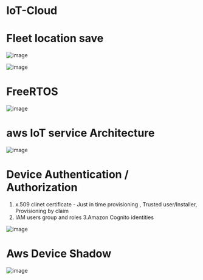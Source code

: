 # IoT-Cloud

# Fleet location save
![image](https://github.com/Saurabhkumarpandey9470/IoT-Cloud/assets/45974086/6d4d2f5a-f14a-4fd3-b71e-3a3bb4e4b012)

![image](https://github.com/Saurabhkumarpandey9470/IoT-Cloud/assets/45974086/4d83f024-8ac6-4946-aa8c-81c48186a933)


# FreeRTOS
![image](https://github.com/Saurabhkumarpandey9470/IoT-Cloud/assets/45974086/db75d0dd-3129-4fec-9875-9f7f077ede7f)

# aws IoT service Architecture
![image](https://github.com/Saurabhkumarpandey9470/IoT-Cloud/assets/45974086/cd380b13-c9dc-42c1-8d1e-081000ebb580)

# Device Authentication / Authorization 

1. x.509 clinet certificate - Just in time provisioning , Trusted user/Installer, Provisioning by claim
2. IAM users group and roles
3.Amazon Cognito identities

![image](https://github.com/Saurabhkumarpandey9470/IoT-Cloud/assets/45974086/81ba1d81-44b6-44b5-8de9-6ac01afe8b88)


# Aws Device Shadow
![image](https://github.com/Saurabhkumarpandey9470/IoT-Cloud/assets/45974086/d4e53b93-3a31-486c-a81d-a259d6810784)
